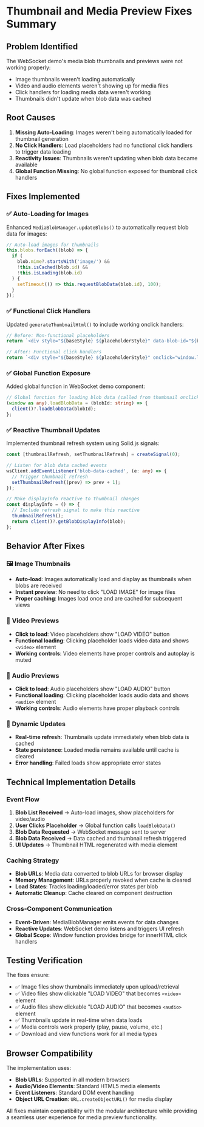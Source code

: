 # Thumbnail and Media Preview Fixes Summary

## Problem Identified

The WebSocket demo's media blob thumbnails and previews were not working properly:
- Image thumbnails weren't loading automatically
- Video and audio elements weren't showing up for media files
- Click handlers for loading media data weren't working
- Thumbnails didn't update when blob data was cached

## Root Causes

1. **Missing Auto-Loading**: Images weren't being automatically loaded for thumbnail generation
2. **No Click Handlers**: Load placeholders had no functional click handlers to trigger data loading
3. **Reactivity Issues**: Thumbnails weren't updating when blob data became available
4. **Global Function Missing**: No global function exposed for thumbnail click handlers

## Fixes Implemented

### ✅ **Auto-Loading for Images**

Enhanced `MediaBlobManager.updateBlobs()` to automatically request blob data for images:

```typescript
// Auto-load images for thumbnails
this.blobs.forEach((blob) => {
  if (
    blob.mime?.startsWith('image/') &&
    !this.isCached(blob.id) &&
    !this.isLoading(blob.id)
  ) {
    setTimeout(() => this.requestBlobData(blob.id), 100);
  }
});
```

### ✅ **Functional Click Handlers**

Updated `generateThumbnailHtml()` to include working onclick handlers:

```typescript
// Before: Non-functional placeholders
return `<div style="${baseStyle} ${placeholderStyle}" data-blob-id="${blob.id}">LOAD VIDEO</div>`;

// After: Functional click handlers
return `<div style="${baseStyle} ${placeholderStyle}" onclick="window.loadBlobData('${blob.id}')">LOAD VIDEO</div>`;
```

### ✅ **Global Function Exposure**

Added global function in WebSocket demo component:

```typescript
// Global function for loading blob data (called from thumbnail onclick)
(window as any).loadBlobData = (blobId: string) => {
  client()?.loadBlobData(blobId);
};
```

### ✅ **Reactive Thumbnail Updates**

Implemented thumbnail refresh system using Solid.js signals:

```typescript
const [thumbnailRefresh, setThumbnailRefresh] = createSignal(0);

// Listen for blob data cached events
wsClient.addEventListener('blob-data-cached', (e: any) => {
  // Trigger thumbnail refresh
  setThumbnailRefresh((prev) => prev + 1);
});

// Make displayInfo reactive to thumbnail changes
const displayInfo = () => {
  // Include refresh signal to make this reactive
  thumbnailRefresh();
  return client()?.getBlobDisplayInfo(blob);
};
```

## Behavior After Fixes

### 🖼️ **Image Thumbnails**
- **Auto-load**: Images automatically load and display as thumbnails when blobs are received
- **Instant preview**: No need to click "LOAD IMAGE" for image files
- **Proper caching**: Images load once and are cached for subsequent views

### 🎥 **Video Previews**
- **Click to load**: Video placeholders show "LOAD VIDEO" button
- **Functional loading**: Clicking placeholder loads video data and shows `<video>` element
- **Working controls**: Video elements have proper controls and autoplay is muted

### 🎵 **Audio Previews**
- **Click to load**: Audio placeholders show "LOAD AUDIO" button
- **Functional loading**: Clicking placeholder loads audio data and shows `<audio>` element
- **Working controls**: Audio elements have proper playback controls

### 🔄 **Dynamic Updates**
- **Real-time refresh**: Thumbnails update immediately when blob data is cached
- **State persistence**: Loaded media remains available until cache is cleared
- **Error handling**: Failed loads show appropriate error states

## Technical Implementation Details

### Event Flow
1. **Blob List Received** → Auto-load images, show placeholders for video/audio
2. **User Clicks Placeholder** → Global function calls `loadBlobData()`
3. **Blob Data Requested** → WebSocket message sent to server
4. **Blob Data Received** → Data cached and thumbnail refresh triggered
5. **UI Updates** → Thumbnail HTML regenerated with media element

### Caching Strategy
- **Blob URLs**: Media data converted to blob URLs for browser display
- **Memory Management**: URLs properly revoked when cache is cleared
- **Load States**: Tracks loading/loaded/error states per blob
- **Automatic Cleanup**: Cache cleared on component destruction

### Cross-Component Communication
- **Event-Driven**: MediaBlobManager emits events for data changes
- **Reactive Updates**: WebSocket demo listens and triggers UI refresh
- **Global Scope**: Window function provides bridge for innerHTML click handlers

## Testing Verification

The fixes ensure:
- ✅ Image files show thumbnails immediately upon upload/retrieval
- ✅ Video files show clickable "LOAD VIDEO" that becomes `<video>` element
- ✅ Audio files show clickable "LOAD AUDIO" that becomes `<audio>` element
- ✅ Thumbnails update in real-time when data loads
- ✅ Media controls work properly (play, pause, volume, etc.)
- ✅ Download and view functions work for all media types

## Browser Compatibility

The implementation uses:
- **Blob URLs**: Supported in all modern browsers
- **Audio/Video Elements**: Standard HTML5 media elements
- **Event Listeners**: Standard DOM event handling
- **Object URL Creation**: `URL.createObjectURL()` for media display

All fixes maintain compatibility with the modular architecture while providing a seamless user experience for media preview functionality.
